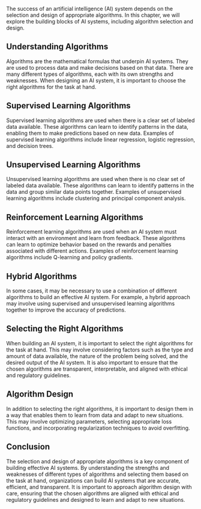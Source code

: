 
The success of an artificial intelligence (AI) system depends on the selection and design of appropriate algorithms. In this chapter, we will explore the building blocks of AI systems, including algorithm selection and design.

Understanding Algorithms
------------------------

Algorithms are the mathematical formulas that underpin AI systems. They are used to process data and make decisions based on that data. There are many different types of algorithms, each with its own strengths and weaknesses. When designing an AI system, it is important to choose the right algorithms for the task at hand.

Supervised Learning Algorithms
------------------------------

Supervised learning algorithms are used when there is a clear set of labeled data available. These algorithms can learn to identify patterns in the data, enabling them to make predictions based on new data. Examples of supervised learning algorithms include linear regression, logistic regression, and decision trees.

Unsupervised Learning Algorithms
--------------------------------

Unsupervised learning algorithms are used when there is no clear set of labeled data available. These algorithms can learn to identify patterns in the data and group similar data points together. Examples of unsupervised learning algorithms include clustering and principal component analysis.

Reinforcement Learning Algorithms
---------------------------------

Reinforcement learning algorithms are used when an AI system must interact with an environment and learn from feedback. These algorithms can learn to optimize behavior based on the rewards and penalties associated with different actions. Examples of reinforcement learning algorithms include Q-learning and policy gradients.

Hybrid Algorithms
-----------------

In some cases, it may be necessary to use a combination of different algorithms to build an effective AI system. For example, a hybrid approach may involve using supervised and unsupervised learning algorithms together to improve the accuracy of predictions.

Selecting the Right Algorithms
------------------------------

When building an AI system, it is important to select the right algorithms for the task at hand. This may involve considering factors such as the type and amount of data available, the nature of the problem being solved, and the desired output of the AI system. It is also important to ensure that the chosen algorithms are transparent, interpretable, and aligned with ethical and regulatory guidelines.

Algorithm Design
----------------

In addition to selecting the right algorithms, it is important to design them in a way that enables them to learn from data and adapt to new situations. This may involve optimizing parameters, selecting appropriate loss functions, and incorporating regularization techniques to avoid overfitting.

Conclusion
----------

The selection and design of appropriate algorithms is a key component of building effective AI systems. By understanding the strengths and weaknesses of different types of algorithms and selecting them based on the task at hand, organizations can build AI systems that are accurate, efficient, and transparent. It is important to approach algorithm design with care, ensuring that the chosen algorithms are aligned with ethical and regulatory guidelines and designed to learn and adapt to new situations.
